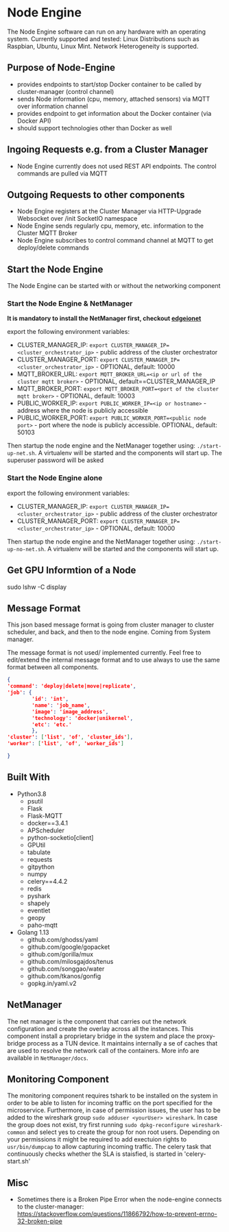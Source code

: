 # Node Engine

The Node Engine software can run on any hardware with an operating system. Currently supported and tested: Linux Distributions such as Raspbian, Ubuntu, Linux Mint. Network Heterogeneity is supported.

## Purpose of Node-Engine

- provides endpoints to start/stop Docker container to be called by cluster-manager (control channel)
- sends Node information (cpu, memory, attached sensors) via MQTT over information channel
- provides endpoint to get information about the Docker container (via Docker API)
- should support technologies other than Docker as well

## Ingoing Requests e.g. from a Cluster Manager

- Node Engine currently does not used REST API endpoints. The control commands are pulled via MQTT

## Outgoing Requests to other components

- Node Engine registers at the Cluster Manager via HTTP-Upgrade Websocket over /init SocketIO namespace
- Node Engine sends regularly cpu, memory, etc. information to the Cluster MQTT Broker
- Node Engine subscribes to control command channel at MQTT to get deploy/delete commands

## Start the Node Engine

The Node Engine can be started with or without the networking component

### Start the Node Engine & NetManager

**It is mandatory to install the NetManager first, checkout [edgeionet](https://github.com/edgeIO/edgeionet/tree/main/node-net-manager)**

export the following environment variables:
- CLUSTER_MANAGER_IP: `export CLUSTER_MANAGER_IP=<cluster_orchestrator_ip>` - public address of the cluster orchestrator
- CLUSTER_MANAGER_PORT: `export CLUSTER_MANAGER_IP=<cluster_orchestrator_ip>` - OPTIONAL, default: 10000
- MQTT_BROKER_URL: `export MQTT_BROKER_URL=<ip or url of the cluster mqtt broker>` - OPTIONAL, default==CLUSTER_MANAGER_IP
- MQTT_BROKER_PORT: `export MQTT_BROKER_PORT=<port of the cluster mqtt broker>` - OPTIONAL, default: 10003
- PUBLIC_WORKER_IP: `export PUBLIC_WORKER_IP=<ip or hostname>` - address where the node is publicly accessible 
- PUBLIC_WORKER_PORT: `export PUBLIC_WORKER_PORT=<public node port>` - port where the node is publicly accessible. OPTIONAL, default: 50103

Then startup the node engine and the NetManager together using: `./start-up-net.sh`.
A virtualenv will be started and the components will start up.
The superuser password will be asked

### Start the Node Engine alone
export the following environment variables:
- CLUSTER_MANAGER_IP: `export CLUSTER_MANAGER_IP=<cluster_orchestrator_ip>` - public address of the cluster orchestrator
- CLUSTER_MANAGER_PORT: `export CLUSTER_MANAGER_IP=<cluster_orchestrator_ip>` - OPTIONAL, default: 10000

Then startup the node engine and the NetManager together using: `./start-up-no-net.sh`.
A virtualenv will be started and the components will start up.

## Get GPU Informtion of a Node

sudo lshw -C display


## Message Format

This json based message format is going from cluster manager to cluster scheduler, and back, and then to the node engine. Coming from System manager.

The message format is not used/ implemented currently. Feel free to edit/extend the internal message format and to use always to use the same format between all components.

```json
{
'command': 'deploy|delete|move|replicate',
'job': {
        'id': 'int',
        'name': 'job_name',
        'image': 'image_address',
        'technology': 'docker|unikernel',
        'etc': 'etc.'  
        },
'cluster': ['list', 'of', 'cluster_ids'],
'worker': ['list', 'of', 'worker_ids']

}
```

## Built With

- Python3.8
  - psutil
  - Flask
  - Flask-MQTT
  - docker==3.4.1
  - APScheduler
  - python-socketio[client]
  - GPUtil
  - tabulate
  - requests
  - gitpython
  - numpy
  - celery==4.4.2
  - redis
  - pyshark
  - shapely
  - eventlet
  - geopy
  - paho-mqtt
- Golang 1.13 
  - github.com/ghodss/yaml 
  -	github.com/google/gopacket 
  -	github.com/gorilla/mux 
  -	github.com/milosgajdos/tenus 
  -	github.com/songgao/water 
  -	github.com/tkanos/gonfig 
  -	gopkg.in/yaml.v2 

## NetManager

The net manager is the component that carries out the network configuration and create the overlay across all the instances. 
This component install a proprietary bridge in the system and place the proxy-bridge process as a TUN device. It maintains internally a se of caches that are 
used to resolve the network call of the containers. More info are available in `NetManager/docs`. 

## Monitoring Component

The monitoring component requires tshark to be installed on the system in order to be able to listen for incoming traffic 
on the port specified for the microservice. Furthermore, in case of permission issues, the user has to be added 
to the wireshark group `sudo adduser <yourUser> wireshark`. In case the group does not exist, try first running `sudo dpkg-reconfigure wireshark-common`
and select yes to create the group for non root users. Depending on your permissions it might be required to add exectuion rights 
to `usr/bin/dumpcap` to allow capturing incoming traffic. The celery task that continuously checks whether the SLA is staisfied, is 
started in 'celery-start.sh'

## Misc

- Sometimes there is a Broken Pipe Error when the node-engine connects to the cluster-manager: https://stackoverflow.com/questions/11866792/how-to-prevent-errno-32-broken-pipe
